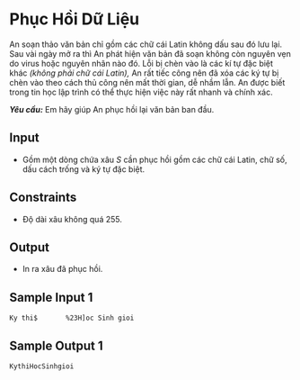 # Phục Hồi Dữ Liệu

An soạn thảo văn bản chỉ gồm các chữ cái Latin không dấu sau đó lưu lại. Sau vài ngày mở ra thì An phát hiện văn bản đã soạn không còn nguyên vẹn do virus hoặc nguyên nhân nào đó. Lỗi bị chèn vào là các kí tự đặc biệt khác *(không phải chữ cái Latin),* An rất tiếc công nên đã xóa các ký tự bị chèn vào theo cách thủ công nên mất thời gian, dễ nhầm lẫn. An được biết trong tin học lập trình có thể thực hiện việc này rất nhanh và chính xác.

***Yêu cầu:*** Em hãy giúp An phục hồi lại văn bản ban đầu.

## Input

- Gồm một dòng chứa xâu $S$ cần phục hồi gồm các chữ cái Latin, chữ số, dấu cách trống và ký tự đặc biệt.

## Constraints

- Độ dài xâu không quá $255$.

## Output

- In ra xâu đã phục hồi.

## Sample Input 1

```
Ky thi$       %23H]oc Sinh gioi
```

## Sample Output 1

```
KythiHocSinhgioi
```